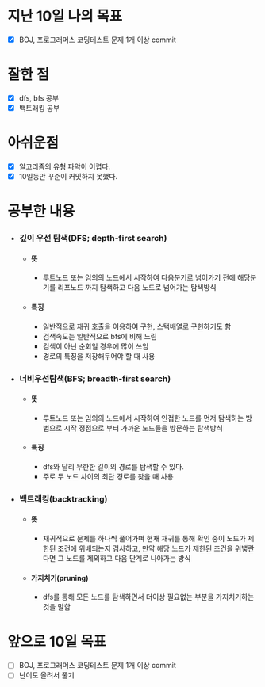 # 지난 10일 나의 목표
- [x] BOJ, 프로그래머스 코딩테스트 문제 1개 이상 commit

# 잘한 점
- [x] dfs, bfs 공부
- [x] 백트래킹 공부

# 아쉬운점
- [x] 알고리즘의 유형 파악이 어렵다.
- [x] 10일동안 꾸준이 커밋하지 못했다.

# 공부한 내용
- ###  깊이 우선 탐색(DFS; depth-first search)
    - #### 뜻
      - 루트노드 또는 임의의 노드에서 시작하여 다음분기로 넘어가기 전에 해당분기를 리프노드 까지 탐색하고 다음 노드로 넘어가는 탐색방식
    - #### 특징
      - 일반적으로 재귀 호출을 이용하여 구현, 스택배열로 구현하기도 함
      - 검색속도는 일반적으로 bfs에 비해 느림
      - 검색이 아닌 순회일 경우에 많이 쓰임
      - 경로의 특징을 저장해두어야 할 때 사용

- ### 너비우선탐색(BFS; breadth-first search)
    - #### 뜻
      - 루트노드 또는 임의의 노드에서 시작하여 인접한 노드를 먼저 탐색하는 방법으로 시작 정점으로 부터 가까운 노드들을 방문하는 탐색방식
    - #### 특징
      - dfs와 달리 무한한 길이의 경로를 탐색할 수 있다.
      - 주로 두 노드 사이의 최단 경로를 찾을 때 사용

- ### 백트래킹(backtracking)
  - #### 뜻
    - 재귀적으로 문제를 하나씩 풀어가며 현재 재귀를 통해 확인 중이 노드가 제한된 조건에 위배되는지 검사하고, 만약 해당 노드가 제한된 조건을 위뱋란다면 그 노드를 제외하고 다음 단계로 나아가는 방식
  - #### 가지치기(pruning)
    - dfs를 통해 모든 노드를 탐색하면서 더이상 필요없는 부분을 가지치기하는 것을 말함

# 앞으로 10일 목표
- [ ] BOJ, 프로그래머스 코딩테스트 문제 1개 이상 commit
- [ ] 난이도 올려서 풀기